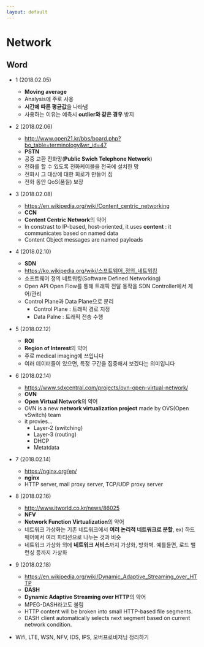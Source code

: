 ```yaml
---
layout: default 
---
```


# Network  
## Word  
- 1 (2018.02.05)  
  - **Moving average**  
  - Analysis에 주로 사용  
  - **시간에 따른 평균값**을 나타냄  
  - 사용하는 이유는 예측시 **outlier와 같은 경우** 방지  
- 2 (2018.02.06)  
  - http://www.open21.kr/bbs/board.php?bo_table=terminology&wr_id=47  
  - **PSTN**  
  - 공중 교환 전화망(**Public Swich Telephone Network**)  
  - 전화를 할 수 있도록 전화케이블을 전국에 설치한 망  
  - 전화시 그 대상에 대한 회로가 만들어 짐  
  - 전화 동안 QoS(품질) 보장  
- 3 (2018.02.08) 
  - https://en.wikipedia.org/wiki/Content_centric_networking   
  - **CCN**  
  - **Content Centric Network**의 약어  
  - In constrast to IP-based, host-oriented, it uses **content** : it communicates based on named data  
  - Content Object messages are named payloads  
- 4 (2018.02.10)  
  - **SDN**  
  - https://ko.wikipedia.org/wiki/스프트웨어_정의_네트워킹  
  - 소프트웨어 정의 네트워킹(Software Defined Networking)  
  - Open API Open Flow를 통해 트래픽 전달 동작을 SDN Controller에서 제어/관리  
  - Control Plane과 Data Plane으로 분리  
    - Control Plane : 트래픽 경로 지정  
    - Data Palne : 트래픽 전송 수행  
- 5 (2018.02.12)  
  - **ROI**  
  - **Region of Interest**의 약어  
  - 주로 medical imaging에 쓰입니다  
  - 여러 데이터들이 있으면, 특정 구간을 집중해서 보겠다는 의미입니다  
- 6 (2018.02.14)  
  - https://www.sdxcentral.com/projects/ovn-open-virtual-network/  
  - **OVN**  
  - **Open Virtual Network**의 약어  
  - OVN is a new **network virtualization project** made by OVS(Open vSwitch) team  
  - it provies...  
    - Layer-2 (switching)  
    - Layer-3 (routing)  
    - DHCP  
    - Metatdata  
- 7 (2018.02.14)  
  - https://nginx.org/en/  
  - **nginx**  
  -  HTTP server, mail proxy server, TCP/UDP proxy server  
- 8 (2018.02.16)  
  - http://www.itworld.co.kr/news/86025  
  - **NFV**  
  - **Network Function Virtualization**의 약어  
  - 네트워크 가상화는 기존 네트워크에서 **여러 논리적 네트워크로 분할**, ex) 하드웨어에서 여러 파티션으로 나누는 것과 비슷  
  - 네트워크 가상화 외에 **네트워크 서비스**까지 가상화, 방화벽. 예를들면, 로드 밸런싱 등까지 가상화  
- 9 (2018.02.18)  
  - https://en.wikipedia.org/wiki/Dynamic_Adaptive_Streaming_over_HTTP  
  - **DASH**  
  - **Dynamic Adaptive Streaming over HTTP**의 약어  
  - MPEG-DASH라고도 불림  
  - HTTP content will be broken into small HTTP-based file segments.  
  - DASH client automatically selects next segment based on current network condition.  
  
- Wifi, LTE, WSN, NFV, IDS, IPS, 오버프로비저닝 정리하기  
